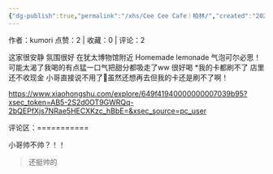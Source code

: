 ```yaml
---
{"dg-publish":true,"permalink":"/xhs/Cee Cee Cafe｜柏林/","created":"2025-03-17T22:10:36.984+08:00","updated":"2025-03-17T22:10:36.984+08:00"}
---
```


作者：kumori
点赞：2   |   收藏：0   |   评论：2

这家很安静 氛围很好 在犹太博物馆附近
Homemade lemonade 气泡可尔必思！可能太渴了我喝的有点猛一口气把甜分都吸走了ww 很好喝
*我的卡都刷不了 店里还不收现金 小哥直接说不用了🥹虽然还想再去但我的卡还是刷不了啊！

https://www.xiaohongshu.com/explore/649f41940000000007039b95?xsec_token=AB5-2S2d0OT9GWRQq-2bQEPfXjs7NRae5HECXKzc_hBbE=&xsec_source=pc_user

评论区：===========

小哥帅不帅？！！

> 还挺帅的